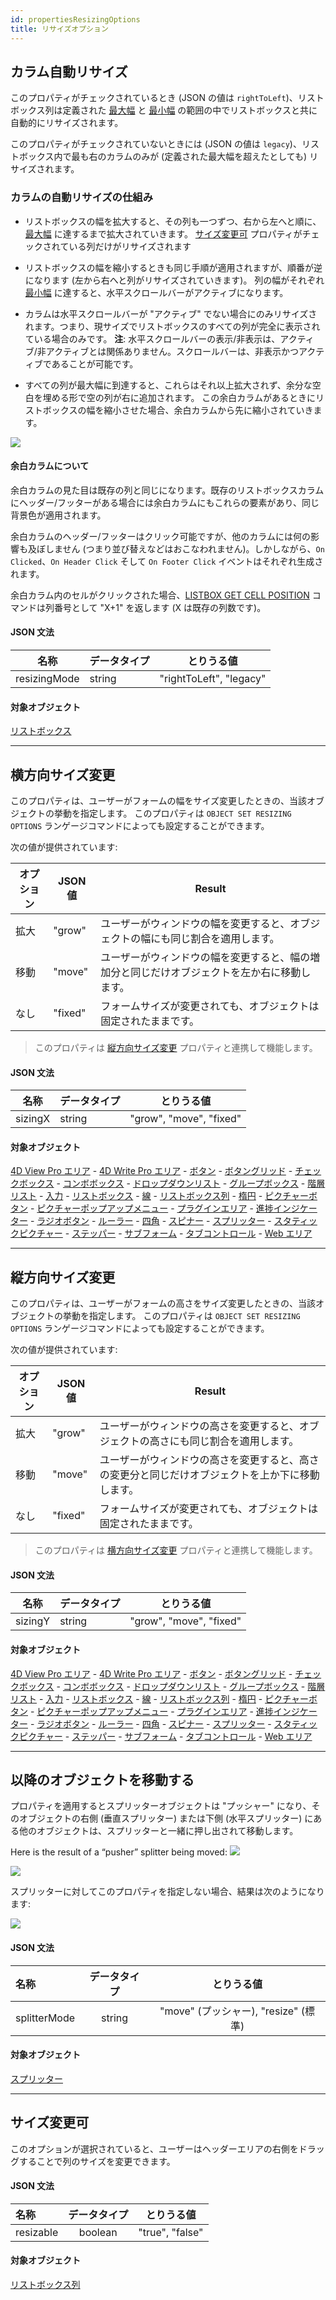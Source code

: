 ```yaml
---
id: propertiesResizingOptions
title: リサイズオプション
---
```


## カラム自動リサイズ

このプロパティがチェックされているとき (JSON の値は `rightToLeft`)、リストボックス列は定義された [最大幅](properties_CoordinatesAndSizing.md#maximum-width) と [最小幅](properties_CoordinatesAndSizing.md#minimum-width) の範囲の中でリストボックスと共に自動的にリサイズされます。

このプロパティがチェックされていないときには (JSON の値は `legacy`)、リストボックス内で最も右のカラムのみが (定義された最大幅を超えたとしても) リサイズされます。

### カラムの自動リサイズの仕組み

* リストボックスの幅を拡大すると、その列も一つずつ、右から左へと順に、[最大幅](properties_CoordinatesAndSizing.md#最大幅) に達するまで拡大されていきます。 [サイズ変更可](#サイズ変更可) プロパティがチェックされている列だけがリサイズされます

* リストボックスの幅を縮小するときも同じ手順が適用されますが、順番が逆になります (左から右へと列がリサイズされていきます)。 列の幅がそれぞれ [最小幅](properties_CoordinatesAndSizing.md#最小幅) に達すると、水平スクロールバーがアクティブになります。

* カラムは水平スクロールバーが "アクティブ" でない場合にのみリサイズされます。つまり、現サイズでリストボックスのすべての列が完全に表示されている場合のみです。 **注**: 水平スクロールバーの表示/非表示は、アクティブ/非アクティブとは関係ありません。スクロールバーは、非表示かつアクティブであることが可能です。

* すべての列が最大幅に到達すると、これらはそれ以上拡大されず、余分な空白を埋める形で空の列が右に追加されます。 この余白カラムがあるときにリストボックスの幅を縮小させた場合、余白カラムから先に縮小されていきます。

![](../assets/en/FormObjects/property_columnAutoResizing.png)

#### 余白カラムについて

余白カラムの見た目は既存の列と同じになります。既存のリストボックスカラムにヘッダー/フッターがある場合には余白カラムにもこれらの要素があり、同じ背景色が適用されます。

余白カラムのヘッダー/フッターはクリック可能ですが、他のカラムには何の影響も及ぼしません (つまり並び替えなどはおこなわれません)。しかしながら、`On Clicked`、`On Header Click` そして `On Footer Click` イベントはそれぞれ生成されます。

余白カラム内のセルがクリックされた場合、[LISTBOX GET CELL POSITION](https://doc.4d.com/4Dv18/4D/18/LISTBOX-GET-CELL-POSITION.301-4505216.ja.html) コマンドは列番号として "X+1" を返します (X は既存の列数です)。

#### JSON 文法

| 名称           | データタイプ | とりうる値                   |
| ------------ | ------ | ----------------------- |
| resizingMode | string | "rightToLeft", "legacy" |

#### 対象オブジェクト

[リストボックス](listbox_overview.md)

---

## 横方向サイズ変更

このプロパティは、ユーザーがフォームの幅をサイズ変更したときの、当該オブジェクトの挙動を指定します。 このプロパティは `OBJECT SET RESIZING OPTIONS` ランゲージコマンドによっても設定することができます。

次の値が提供されています:

| オプション | JSON 値  | Result                                         |
| ----- | ------- | ---------------------------------------------- |
| 拡大    | "grow"  | ユーザーがウィンドウの幅を変更すると、オブジェクトの幅にも同じ割合を適用します。       |
| 移動    | "move"  | ユーザーがウィンドウの幅を変更すると、幅の増加分と同じだけオブジェクトを左か右に移動します。 |
| なし    | "fixed" | フォームサイズが変更されても、オブジェクトは固定されたままです。               |
> このプロパティは [縦方向サイズ変更](#縦方向サイズ変更) プロパティと連携して機能します。

#### JSON 文法

| 名称      | データタイプ | とりうる値                   |
| ------- | ------ | ----------------------- |
| sizingX | string | "grow", "move", "fixed" |

#### 対象オブジェクト

[4D View Pro エリア](viewProArea_overview.md) - [4D Write Pro エリア](writeProArea_overview.md) - [ボタン](button_overview.md) - [ボタングリッド](buttonGrid_overview.md) - [チェックボックス](checkbox_overview.md) - [コンボボックス](comboBox_overview.md) - [ドロップダウンリスト](dropdownList_Overview.md) - [グループボックス](groupBox.md) - [階層リスト](list_overview.md) - [入力](input_overview.md) - [リストボックス](listbox_overview.md) - [線](shapes_overview.md#線) - [リストボックス列](listbox_overview.md#リストボックス列) - [楕円](shapes_overview.md#楕円) - [ピクチャーボタン](pictureButton_overview.md) - [ピクチャーポップアップメニュー](picturePopupMenu_overview.md) - [プラグインエリア](pluginArea_overview.md) - [進捗インジケーター](progressIndicator.md) - [ラジオボタン](radio_overview.md) - [ルーラー](ruler.md) - [四角](shapes_overview.md#四角) - [スピナー](spinner.md) - [スプリッター](splitters.md) - [スタティックピクチャー](staticPicture.md) - [ステッパー](stepper.md) - [サブフォーム](subform_overview.md) - [タブコントロール](tabControl.md) - [Web エリア](webArea_overview.md)

---

## 縦方向サイズ変更

このプロパティは、ユーザーがフォームの高さをサイズ変更したときの、当該オブジェクトの挙動を指定します。 このプロパティは `OBJECT SET RESIZING OPTIONS` ランゲージコマンドによっても設定することができます。

次の値が提供されています:

| オプション | JSON 値  | Result                                           |
| ----- | ------- | ------------------------------------------------ |
| 拡大    | "grow"  | ユーザーがウィンドウの高さを変更すると、オブジェクトの高さにも同じ割合を適用します。       |
| 移動    | "move"  | ユーザーがウィンドウの高さを変更すると、高さの変更分と同じだけオブジェクトを上か下に移動します。 |
| なし    | "fixed" | フォームサイズが変更されても、オブジェクトは固定されたままです。                 |
> このプロパティは [横方向サイズ変更](#横方向サイズ変更) プロパティと連携して機能します。

#### JSON 文法

| 名称      | データタイプ | とりうる値                   |
| ------- | ------ | ----------------------- |
| sizingY | string | "grow", "move", "fixed" |

#### 対象オブジェクト

[4D View Pro エリア](viewProArea_overview.md) - [4D Write Pro エリア](writeProArea_overview.md) - [ボタン](button_overview.md) - [ボタングリッド](buttonGrid_overview.md) - [チェックボックス](checkbox_overview.md) - [コンボボックス](comboBox_overview.md) - [ドロップダウンリスト](dropdownList_Overview.md) - [グループボックス](groupBox.md) - [階層リスト](list_overview.md) - [入力](input_overview.md) - [リストボックス](listbox_overview.md) - [線](shapes_overview.md#線) - [リストボックス列](listbox_overview.md#リストボックス列) - [楕円](shapes_overview.md#楕円) - [ピクチャーボタン](pictureButton_overview.md) - [ピクチャーポップアップメニュー](picturePopupMenu_overview.md) - [プラグインエリア](pluginArea_overview.md) - [進捗インジケーター](progressIndicator.md) - [ラジオボタン](radio_overview.md) - [ルーラー](ruler.md) - [四角](shapes_overview.md#四角) - [スピナー](spinner.md) - [スプリッター](splitters.md) - [スタティックピクチャー](staticPicture.md) - [ステッパー](stepper.md) - [サブフォーム](subform_overview.md) - [タブコントロール](tabControl.md) - [Web エリア](webArea_overview.md)

---

## 以降のオブジェクトを移動する

プロパティを適用するとスプリッターオブジェクトは "プッシャー" になり、そのオブジェクトの右側 (垂直スプリッター) または下側 (水平スプリッター) にある他のオブジェクトは、スプリッターと一緒に押し出されて移動します。

Here is the result of a “pusher” splitter being moved: ![](../assets/en/FormObjects/splitter_pusher1.png)

![](../assets/en/FormObjects/splitter_pusher3.png)

スプリッターに対してこのプロパティを指定しない場合、結果は次のようになります:

![](../assets/en/FormObjects/splitter_pusher2.png)

#### JSON 文法

| 名称           | データタイプ |             とりうる値             |
|:------------ |:------:|:-----------------------------:|
| splitterMode | string | "move" (プッシャー), "resize" (標準) |

#### 対象オブジェクト

[スプリッター](splitterTabControlOverview#splitters)

---

## サイズ変更可

このオプションが選択されていると、ユーザーはヘッダーエリアの右側をドラッグすることで列のサイズを変更できます。

#### JSON 文法

| 名称        | データタイプ  |      とりうる値      |
|:--------- |:-------:|:---------------:|
| resizable | boolean | "true", "false" |

#### 対象オブジェクト

[リストボックス列](listbox_overview.md#list-box-columns)
